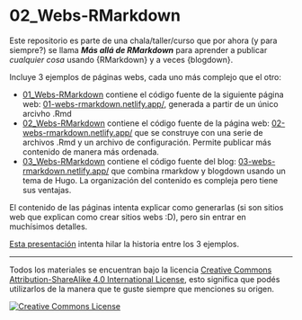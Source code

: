 # 02_Webs-RMarkdown

Este repositorio es parte de una chala/taller/curso que por ahora (y para siempre?) se llama ***Más allá de RMarkdown*** para aprender a publicar *cualquier cosa* usando {RMarkdown} y a veces {blogdown}.

Incluye 3 ejemplos de páginas webs, cada uno más complejo que el otro:

* [01_Webs-RMarkdown](https://github.com/paocorrales/01_Webs-RMarkdown) contiene el código fuente de la siguiente página web: [01-webs-rmarkdown.netlify.app/](https://01-webs-rmarkdown.netlify.app/), generada a partir de un único arcivho .Rmd
* [02_Webs-RMarkdown](https://github.com/paocorrales/02_Webs-RMarkdown) contiene el código fuente de la página web: [02-webs-rmarkdown.netlify.app/](https://02-webs-rmarkdown.netlify.app/) que se construye con una serie de archivos .Rmd y un archivo de configuración. Permite publicar más contenido de manera más ordenada. 
* [03_Webs-RMarkdown](https://github.com/paocorrales/03_Webs-RMarkdown) contiene el código fuente del blog: [03-webs-rmarkdown.netlify.app/](https://03-webs-rmarkdown.netlify.app/) que combina rmarkdow y blogdown usando un tema de Hugo. La organización del contenido es compleja pero tiene sus ventajas.

El contenido de las páginas intenta explicar como generarlas (si son sitios web que explican como crear sitios webs :D), pero sin entrar en muchísimos detalles.

[Esta presentación](https://docs.google.com/presentation/d/116avpwz5U4ptr09N26S3N_PKwU0uW8dJtzTk47SE0A8/edit?usp=sharing) intenta hilar la historia entre los 3 ejemplos. 

***

Todos los materiales se encuentran bajo la licencia <a rel="license" href="https://creativecommons.org/licenses/by-sa/4.0/deed.es_ES">Creative Commons Attribution-ShareAlike 4.0 International License</a>, esto significa que podés utilizarlos de la manera que te guste siempre que menciones su origen. 

<a rel="license" href="https://creativecommons.org/licenses/by-sa/4.0/deed.es_ES"><img alt="Creative Commons License" style="border-width:0" src="https://i.creativecommons.org/l/by-sa/4.0/88x31.png" /></a><br />

